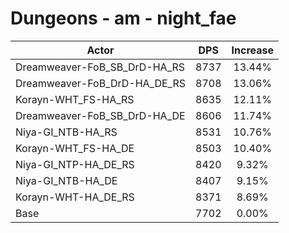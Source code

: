 # Dungeons - am - night_fae
| Actor | DPS | Increase |
|---|:---:|:---:|
|Dreamweaver-FoB_SB_DrD-HA_RS|8737|13.44%|
|Dreamweaver-FoB_DrD-HA_DE_RS|8708|13.06%|
|Korayn-WHT_FS-HA_RS|8635|12.11%|
|Dreamweaver-FoB_SB_DrD-HA_DE|8606|11.74%|
|Niya-GI_NTB-HA_RS|8531|10.76%|
|Korayn-WHT_FS-HA_DE|8503|10.40%|
|Niya-GI_NTP-HA_DE_RS|8420|9.32%|
|Niya-GI_NTB-HA_DE|8407|9.15%|
|Korayn-WHT-HA_DE_RS|8371|8.69%|
|Base|7702|0.00%|
